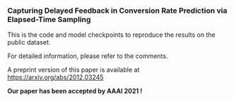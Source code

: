 ### Capturing Delayed Feedback in Conversion Rate Prediction via Elapsed-Time Sampling

This is the code and model checkpoints to reproduce the results on the public dataset.

For detailed information, please refer to the comments.

A preprint version of this paper is available at https://arxiv.org/abs/2012.03245

**Our paper has been accepted by AAAI 2021 !**
